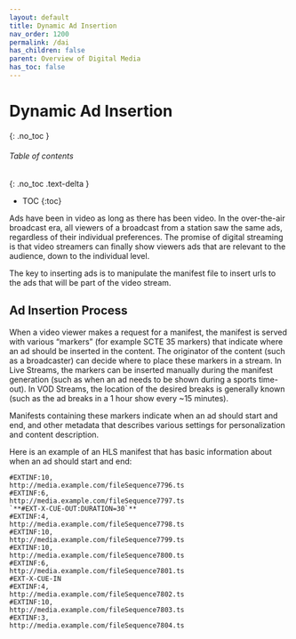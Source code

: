 ```yaml
---
layout: default
title: Dynamic Ad Insertion
nav_order: 1200
permalink: /dai
has_children: false
parent: Overview of Digital Media
has_toc: false
---
```

# Dynamic Ad Insertion
{: .no_toc }

###### Table of contents
{: .no_toc .text-delta }

- TOC
  {:toc}

Ads have been in video as long as there has been video. In the over-the-air broadcast era, all
viewers of a broadcast from a station saw the same ads, regardless of their individual
preferences. The promise of digital streaming is that video streamers can finally show viewers
ads that are relevant to the audience, down to the individual level.

The key to inserting ads is to manipulate the manifest file to insert urls to the ads that will
be part of the video stream.

## Ad Insertion Process
When a video viewer makes a request for a manifest, the manifest is served with various “markers”
(for example SCTE 35 markers) that indicate where an ad should be inserted in the content. The
originator of the content (such as a broadcaster) can decide where to place these markers
in a stream. In Live Streams, the markers can be inserted manually during the manifest generation
(such as when an ad needs to be shown during a sports time-out). In VOD Streams, the location of
the desired breaks is generally known (such as the ad breaks in a 1 hour show every ~15 minutes).

Manifests containing these markers indicate when an ad should start and end, and other metadata
that describes various settings for personalization and content description.

Here is an example of an HLS manifest that has basic information about when an ad should start
and end:
```text
#EXTINF:10,
http://media.example.com/fileSequence7796.ts
#EXTINF:6,
http://media.example.com/fileSequence7797.ts
`**#EXT-X-CUE-OUT:DURATION=30`**
#EXTINF:4,
http://media.example.com/fileSequence7798.ts
#EXTINF:10,
http://media.example.com/fileSequence7799.ts
#EXTINF:10,
http://media.example.com/fileSequence7800.ts
#EXTINF:6,
http://media.example.com/fileSequence7801.ts
#EXT-X-CUE-IN
#EXTINF:4,
http://media.example.com/fileSequence7802.ts
#EXTINF:10,
http://media.example.com/fileSequence7803.ts
#EXTINF:3,
http://media.example.com/fileSequence7804.ts
```